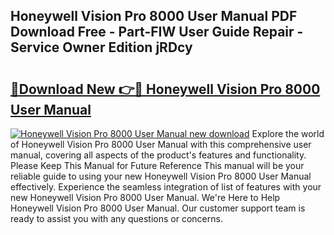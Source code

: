 ## Honeywell Vision Pro 8000 User Manual PDF Download Free - Part-FIW User Guide Repair - Service Owner Edition jRDcy

# <h2><a href="http://bc36712.oget.top/?id=Honeywell+Vision+Pro+8000+User+Manual">🔗Download New 👉🔴 Honeywell Vision Pro 8000 User Manual</a></h2>

[![Honeywell Vision Pro 8000 User Manual new download](https://i.imgur.com/5g1atiW.png)](http://bc36712.oget.top/?id=Honeywell+Vision+Pro+8000+User+Manual)
Explore the world of Honeywell Vision Pro 8000 User Manual with this comprehensive user manual, covering all aspects of the product's features and functionality. Please Keep This Manual for Future Reference This manual will be your reliable guide to using your new Honeywell Vision Pro 8000 User Manual effectively. Experience the seamless integration of list of features with your new Honeywell Vision Pro 8000 User Manual. We're Here to Help Honeywell Vision Pro 8000 User Manual. Our customer support team is ready to assist you with any questions or concerns.
